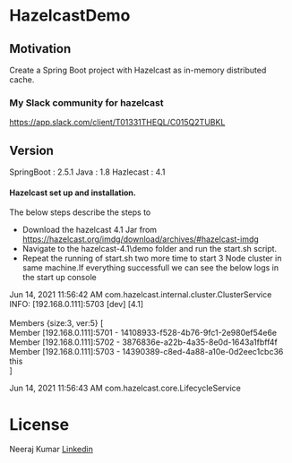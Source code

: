 # HazelcastDemo

## Motivation
Create a Spring Boot project with Hazelcast as in-memory distributed cache.

### My Slack community for hazelcast

https://app.slack.com/client/T01331THEQL/C015Q2TUBKL


## Version 
SpringBoot : 2.5.1
Java : 1.8
Hazlecast : 4.1

#### Hazelcast set up and installation.
The below steps describe the steps to 
- Download the hazelcast 4.1 Jar from https://hazelcast.org/imdg/download/archives/#hazelcast-imdg
- Navigate to the hazelcast-4.1\demo folder and run the start.sh script.
- Repeat the running of start.sh two more time to start 3 Node cluster in same machine.If everything successfull we can see the below logs in the start up console

<p>
        
Jun 14, 2021 11:56:42 AM com.hazelcast.internal.cluster.ClusterService <br>
INFO: [192.168.0.111]:5703 [dev] [4.1] <br>
<br>
Members {size:3, ver:5} [ <br>
        Member [192.168.0.111]:5701 - 14108933-f528-4b76-9fc1-2e980ef54e6e <br>
        Member [192.168.0.111]:5702 - 3876836e-a22b-4a35-8e0d-1643a1fbff4f <br>
        Member [192.168.0.111]:5703 - 14390389-c8ed-4a88-a10e-0d2eec1cbc36 this <br>
]  <br>

Jun 14, 2021 11:56:43 AM com.hazelcast.core.LifecycleService <br>


<h1>License</h1>
Neeraj Kumar <a href="https://www.linkedin.com/in/kr28neeraj"> Linkedin </a>


